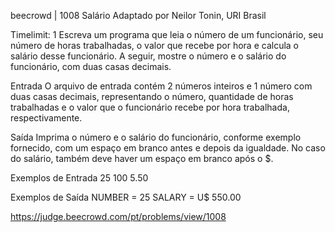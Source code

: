 beecrowd | 1008
Salário
Adaptado por Neilor Tonin, URI  Brasil

Timelimit: 1
Escreva um programa que leia o número de um funcionário, seu número de horas trabalhadas, o valor que recebe por hora e calcula o salário desse funcionário. A seguir, mostre o número e o salário do funcionário, com duas casas decimais.

Entrada
O arquivo de entrada contém 2 números inteiros e 1 número com duas casas decimais, representando o número, quantidade de horas trabalhadas e o valor que o funcionário recebe por hora trabalhada, respectivamente.

Saída
Imprima o número e o salário do funcionário, conforme exemplo fornecido, com um espaço em branco antes e depois da igualdade. No caso do salário, também deve haver um espaço em branco após o $.

Exemplos de Entrada	
25
100
5.50

Exemplos de Saída
NUMBER = 25
SALARY = U$ 550.00

https://judge.beecrowd.com/pt/problems/view/1008